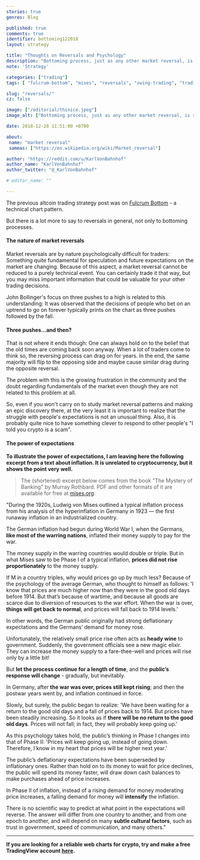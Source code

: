 ```yaml
---
stories: true
genres: Blog

published: true
comments: true
identifier: bottoming122018
layout: strategy

title: "Thoughts on Reversals and Psychology"
description: "Bottoming process, just as any other market reversal, is strongly influenced by psychology."
note: 'Strategy'

categories: ["trading"]
tags: [ "fulcrum-bottom", "mises", "reversals", "swing-trading", "trading-strategy", "crypto-trading"]

slug: "reversals/"
cz: false

image: ["/editorial/thinice.jpeg"]
image_alt: ["Bottoming process, just as any other market reversal, is strongly influenced by psychology."]

date: 2018-12-28 11:51:00 +0700

about:
 name: "market reversal"
 sameas: ["https://en.wikipedia.org/wiki/Market_reversal"]

author: "https://reddit.com/u/KarlVonBahnhof"
author_name: "KarlVonBahnhof"
author_twitter: "@_KarlVonBahnhof"

# editor_name: ""

---
```


The previous altcoin trading strategy post was on [Fulcrum Bottom](/strategy/fulcrum-bottom/) - a technical chart pattern.

But there is a lot more to say to reversals in general, not only to bottoming processes.

#### The nature of market reversals

Market reversals are by nature psychologically difficult for traders: Something quite fundamental for speculation and future expectations on the market are changing. Because of this aspect, a market reversal cannot be reduced to a purely technical event. You can certainly trade it that way, but you may miss important information that could be valuable for your other trading decisions.

John Bollinger's focus on three pushes to a high is related to this understanding: It was observed that the decisions of people who bet on an uptrend to go on forever typically prints on the chart as three pushes followed by the fall.

#### Three pushes...and then?

That is not where it ends though: One can always hold on to the belief that the old times are coming back soon anyway. When a lot of traders come to think so, the reversing process can drag on for years. In the end, the same majority will flip to the opposing side and maybe cause similar drag during the opposite reversal.

The problem with this is the growing frustration in the community and the doubt regarding fundamentals of the market even though they are not related to this problem at all.

So, even if you won't carry on to study market reversal patterns and making an epic discovery there, at the very least it is important to realize that the struggle with people's expectations is not an unusual thing. Also, it is probably quite nice to have something clever to respond to other people's "I told you crypto is a scam".

#### The power of expectations

**To illustrate the power of expectations, I am leaving here the following excerpt from a text about inflation. It is unrelated to cryptocurrency, but it shows the point very well.**

> The (shortened) excerpt below comes from the book "The Mystery of Banking" by Murray Rothbard. PDF and other formats of it are available for free at [mises.org](https://mises.org/library/mystery-banking/html/c/318).

"During the 1920s, Ludwig von Mises outlined a typical inflation process from his analysis of the hyperinflation in Germany in 1923 — the first runaway inflation in an industrialized country.

The German inflation had begun during World War I, when the Germans, **like most of the warring nations**, inflated their money supply to pay for the war.

The money supply in the warring countries would double or triple. But in what Mises saw to be Phase I of a typical inflation, **prices did not rise proportionately** to the money supply.

If M in a country triples, why would prices go up by much less? Because of the psychology of the average German, who thought to himself as follows: 'I know that prices are much higher now than they were in the good old days before 1914. But that’s because of wartime, and because all goods are scarce due to diversion of resources to the war effort. When the war is over, **things will get back to normal**, and prices will fall back to 1914 levels.'

In other words, the German public originally had strong deflationary expectations and the Germans’ demand for money rose.

Unfortunately, the relatively small price rise often acts as **heady wine** to government. Suddenly, the government officials see a new magic elixir. They can increase the money supply to a fare-thee-well and prices will rise only by a little bit!

But **let the process continue for a length of time**, and the **public’s response will change** - gradually, but inevitably.

In Germany, after **the war was over, prices still kept rising**; and then the postwar years went by, and inflation continued in force.

Slowly, but surely, the public began to realize: 'We have been waiting for a return to the good old days and a fall of prices back to 1914. But prices have been steadily increasing. So it looks as if **there will be no return to the good old days**. Prices will not fall; in fact, they will probably keep going up.'

As this psychology takes hold, the public’s thinking in Phase I changes into that of Phase II: 'Prices will keep going up, instead of going down. Therefore, I know in my heart that prices will be higher next year.'

The public’s deflationary expectations have been superseded by inflationary ones. Rather than hold on to its money to wait for price declines, the public will spend its money faster, will draw down cash balances to make purchases ahead of price increases.

In Phase II of inflation, instead of a rising demand for money moderating price increases, a falling demand for money will **intensify** the inflation.

There is no scientific way to predict at what point in the expectations will reverse. The answer will differ from one country to another, and from one epoch to another, and will depend on many **subtle cultural factors**, such as trust in government, speed of communication, and many others."

***

**If you are looking for a reliable web charts for crypto, try and make a free TradingView account [here](http://bit.ly/atnet-tv).**
